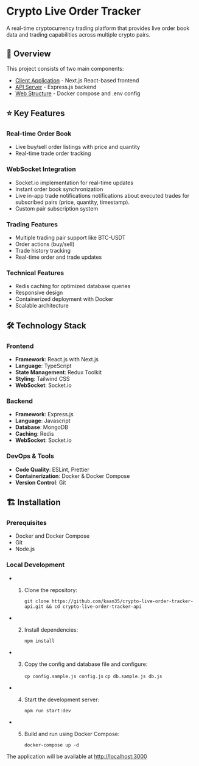 # Crypto Live Order Tracker

A real-time cryptocurrency trading platform that provides live order book data and trading capabilities across multiple crypto pairs.

## 🌟 Overview

This project consists of two main components:

- [Client Application](https://github.com/kaan35/crypto-live-order-tracker-client) - Next.js React-based frontend
- [API Server](https://github.com/kaan35/crypto-live-order-tracker-api) - Express.js backend
- [Web Structure](https://github.com/kaan35/crypto-live-order-tracker-web) - Docker compose and .env config

## ⭐ Key Features

### Real-time Order Book

- Live buy/sell order listings with price and quantity
- Real-time trade order tracking

### WebSocket Integration

- Socket.io implementation for real-time updates
- Instant order book synchronization
- Live in-app trade notifications notifications about executed trades for subscribed pairs (price, quantity, timestamp).
- Custom pair subscription system

### Trading Features

- Multiple trading pair support like BTC-USDT
- Order actions (buy/sell)
- Trade history tracking
- Real-time order and trade updates

### Technical Features

- Redis caching for optimized database queries
- Responsive design
- Containerized deployment with Docker
- Scalable architecture

## 🛠️ Technology Stack

### Frontend

- **Framework**: React.js with Next.js
- **Language**: TypeScript
- **State Management**: Redux Toolkit
- **Styling**: Tailwind CSS
- **WebSocket**: Socket.io

### Backend

- **Framework**: Express.js
- **Language**: Javascript
- **Database**: MongoDB
- **Caching**: Redis
- **WebSocket**: Socket.io

### DevOps & Tools

- **Code Quality**: ESLint, Prettier
- **Containerization**: Docker & Docker Compose
- **Version Control**: Git

## 🏗️ Installation

### Prerequisites

- Docker and Docker Compose
- Git
- Node.js

### Local Development

- 1. Clone the repository:

     `git clone https://github.com/kaan35/crypto-live-order-tracker-api.git && cd crypto-live-order-tracker-api`

- 2. Install dependencies:

     `npm install`

- 3. Copy the config and database file and configure:

     `cp config.sample.js config.js`
     `cp db.sample.js db.js`

- 4. Start the development server:

     `npm run start:dev`

- 5. Build and run using Docker Compose:

     `docker-compose up -d`

The application will be available at [http://localhost:3000](http://localhost:3000)
